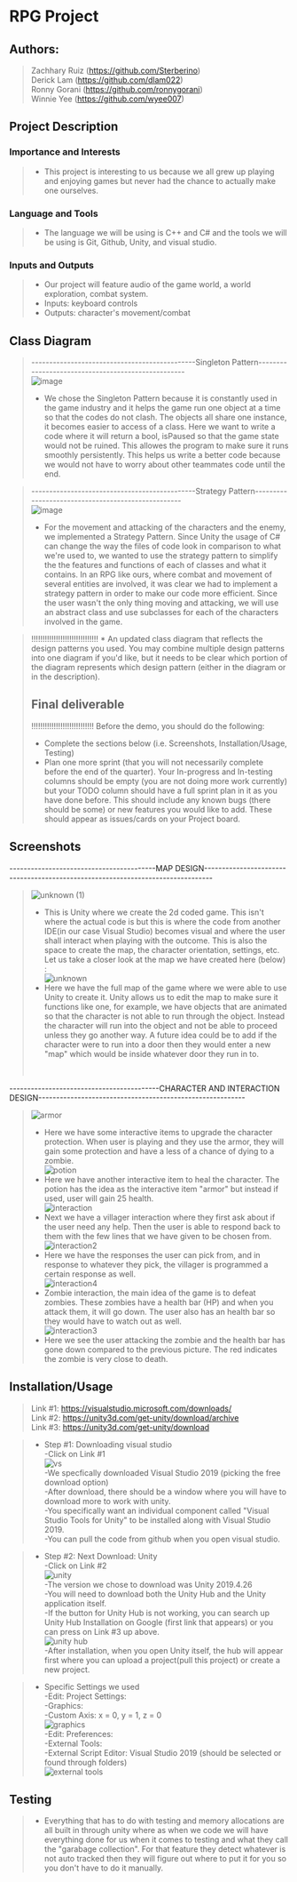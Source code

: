 # RPG Project
 
 ## Authors:  
 > Zachhary Ruiz (https://github.com/Sterberino)                         
 > Derick Lam (https://github.com/dlam022)                     
 > Ronny Gorani (https://github.com/ronnygorani)      
 > Winnie Yee (https://github.com/wyee007)    

## Project Description

 ### Importance and Interests   
 
 > * This project is interesting to us because we all grew up playing and enjoying games but never had the chance to actually make one ourselves.  

 ### Language and Tools     
 
 > * The language we will be using is C++ and C# and the tools we will be using is Git, Github, Unity, and visual studio.

### Inputs and Outputs  

> * Our project will feature audio of the game world, a world exploration, combat system.   
> * Inputs: keyboard controls 
> * Outputs: character's movement/combat              

## Class Diagram

>  ----------------------------------------------Singleton Pattern---------------------------------------------------<br/>
> ![image](https://user-images.githubusercontent.com/91449029/141990718-78a9d843-7112-4f2d-b2d7-698442eecdae.png) <br/>
> * We chose the Singleton Pattern because it is constantly used in the game industry and it helps the game run one object at a time so that the codes do not clash. The objects all share one instance, it becomes easier to access of a class. Here we want to write a code where it will return a bool, isPaused so that the game state would not be ruined. This allowes the program to make sure it runs smoothly persistently. This helps us write a better code because we would not have to worry about other teammates code until the end.<br/>


> ----------------------------------------------Strategy Pattern---------------------------------------------------<br/>
> ![image](https://user-images.githubusercontent.com/82008415/142005136-aa9a964d-8a9a-48ca-825f-59d44fa09375.png) <br/>
> * For the movement and attacking of the characters and the enemy, we implemented a Strategy Pattern. Since Unity the usage of C# can change the way the files of code look in comparison to what we're used to, we wanted to use the strategy pattern to simplify the the features and functions of each of classes and what it contains. In an RPG like ours, where combat and movement of several entities are involved, it was clear we had to implement a strategy pattern in order to make our code more efficient. Since the user wasn't the only thing moving and attacking, we will use an abstract class and use subclasses for each of the characters involved in the game.
 
 >  !!!!!!!!!!!!!!!!!!!!!!!!!!!!!! * An updated class diagram that reflects the design patterns you used. You may combine multiple design patterns into one diagram if you'd like, but it needs to be clear which portion of the diagram represents which design pattern (either in the diagram or in the description).
 > ## Final deliverable
 > !!!!!!!!!!!!!!!!!!!!!!!!!!!!
 > Before the demo, you should do the following:
 > * Complete the sections below (i.e. Screenshots, Installation/Usage, Testing)
 > * Plan one more sprint (that you will not necessarily complete before the end of the quarter). Your In-progress and In-testing columns should be empty (you are not doing more work currently) but your TODO column should have a full sprint plan in it as you have done before. This should include any known bugs (there should be some) or new features you would like to add. These should appear as issues/cards on your Project board.
 
 ## Screenshots
 -----------------------------------------MAP DESIGN-------------------------------------------------------------------------------- <br/>
 >![unknown (1)](https://user-images.githubusercontent.com/91449029/145005670-b75d530a-c608-4775-8178-f931f00e479b.png) <br/>
 >* This is Unity where we create the 2d coded game. This isn't where the actual code is but this is where the code from another IDE(in our case Visual Studio) becomes visual and where the user shall interact when playing with the outcome. This is also the space to create the map, the character orientation, settings, etc. Let us take a closer look at the map we have created here (below) : <br/>
 > ![unknown](https://user-images.githubusercontent.com/91449029/145005015-cc082565-23cf-4490-99ee-e42ad7992ea5.png) <br/>
 > * Here we have the full map of the game where we were able to use Unity to create it. Unity allows us to edit the map to make sure it functions like one, for example, we have objects that are animated so that the character is not able to run through the object. Instead the character will run into the object and not be able to proceed unless they go another way. A future idea could be to add if the character were to run into a door then they would enter a new "map" which would be inside whatever door they run in to. <br/>
 > <br/>
------------------------------------------CHARACTER AND INTERACTION DESIGN---------------------------------------------------------- <br/>
 >![armor](https://user-images.githubusercontent.com/91449029/145091466-7a640c48-c441-4049-8beb-419ae8467a42.png) <br/>
 >* Here we have some interactive items to upgrade the character protection. When user is playing and they use the armor, they will gain some protection and have a less of a chance of dying to a zombie. <br/>
 >![potion](https://user-images.githubusercontent.com/91449029/145091998-dc1262bf-837b-4ed1-a559-73ea87eeea57.png) <br/>
 >* Here we have another interactive item to heal the character. The potion has the idea as the interactive item "armor" but instead if used, user will gain 25 health. <br/>
 >![interaction](https://user-images.githubusercontent.com/91449029/145092709-e67c6c7e-924c-4086-a8a0-ecc1cad73cc3.png) <br/>
 >* Next we have a villager interaction where they first ask about if the user need any help. Then the user is able to respond back to them with the few lines that we have given to be chosen from. <br/>
 >![interaction2](https://user-images.githubusercontent.com/91449029/145093242-915ff9ef-f669-4212-b1ec-f091e431dcd2.png) <br/>
 >* Here we have the responses the user can pick from, and in response to whatever they pick, the villager is programmed a certain response as well. <br/>
 >![interaction4](https://user-images.githubusercontent.com/91449029/145093276-da488a86-30f9-4dfc-ab0b-d655a0231239.png) <br/>
 >* Zombie interaction, the main idea of the game is to defeat zombies. These zombies have a health bar (HP) and when you attack them, it will go down. The user also has an health bar so they would have to watch out as well. <br/>
 >![interaction3](https://user-images.githubusercontent.com/91449029/145093521-b997d89d-606d-4a39-9fa6-348cbec2ae5b.png) <br/>
 >* Here we see the user attacking the zombie and the health bar has gone down compared to the previous picture. The red indicates the zombie is very close to death. <br/>




 
 ## Installation/Usage
 
 >  Link #1: https://visualstudio.microsoft.com/downloads/ <br/>
 >  Link #2: https://unity3d.com/get-unity/download/archive <br/>
 >  Link #3: https://unity3d.com/get-unity/download <br/>

> * Step #1: Downloading visual studio <br/>
   -Click on Link #1 <br/>
   ![vs](https://user-images.githubusercontent.com/91449029/145094977-21337ebc-0a4b-48eb-811d-3e441382f3c6.png) <br/>
   -We specfically downloaded Visual Studio 2019 (picking the free download option) <br/>
   -After download, there should be a window where you will have to download more to work with unity. <br/>
   -You specifically want an individual component called "Visual Studio Tools for Unity" to be installed along with Visual Studio 2019. <br/>
   -You can pull the code from github when you open visual studio. <br/>


> * Step #2: Next Download: Unity <br/>
    -Click on Link #2 <br/>
    ![unity](https://user-images.githubusercontent.com/91449029/145094381-e737bb18-89e0-4898-b805-64c394181f7d.png) <br/>
    -The version we chose to download was Unity 2019.4.26 <br/>
    -You will need to download both the Unity Hub and the Unity application itself. <br/>
     -If the button for Unity Hub is not working, you can search up Unity Hub Installation on Google (first link that appears) or you can press on Link #3 up above. <br/>
     ![unity hub](https://user-images.githubusercontent.com/91449029/145094622-77232901-cc7b-41b1-86f0-77ab6e7104b4.png) <br/>
    -After installation, when you open Unity itself, the hub will appear first where you can upload a project(pull this project) or create a new project.  <br/>


>* Specific Settings we used <br/>
   -Edit: Project Settings: <br/>
    -Graphics: <br/>
     -Custom Axis: x = 0, y = 1, z = 0 <br/>
     ![graphics](https://user-images.githubusercontent.com/91449029/145095275-c4734ad1-7ded-4bf2-bfe6-98b3dafebac3.png) <br/>
   -Edit: Preferences: <br/>
    -External Tools:  <br/>
     -External Script Editor: Visual Studio 2019 (should be selected or found through folders) <br/>
     ![external tools](https://user-images.githubusercontent.com/91449029/145095403-711cc39c-36de-45b0-b35a-32a8cf4ab670.png) <br/>


 ## Testing
 
 >* Everything that has to do with testing and memory allocations are all built in through unity where as when we code we will have everything done for us when it comes to testing and what they call the "garabage collection". For that feature they detect whatever is not auto tracked then they will figure out where to put it for you so you don't have to do it manually.
 

